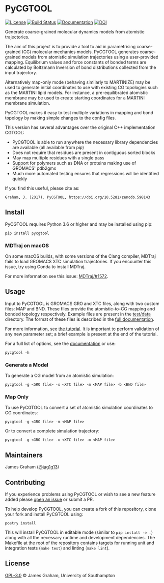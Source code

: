 # PyCGTOOL

[![License](https://img.shields.io/github/license/jag1g13/pycgtool.svg)](LICENSE)
[![Build Status](https://img.shields.io/github/workflow/status/jag1g13/pycgtool/Python%20package)](https://github.com/jag1g13/pycgtool/actions)
[![Documentation](https://readthedocs.org/projects/pycgtool/badge/?version=master)](http://pycgtool.readthedocs.io/en/master/?badge=master)
[![DOI](https://zenodo.org/badge/DOI/10.5281/zenodo.598143.svg)](https://doi.org/10.5281/zenodo.598143)

Generate coarse-grained molecular dynamics models from atomistic trajectories.

The aim of this project is to provide a tool to aid in parametrising coarse-grained (CG) molecular mechanics models.
PyCGTOOL generates coarse-grained models from atomistic simulation trajectories using a user-provided mapping. 
Equilibrium values and force constants of bonded terms are calculated by Boltzmann Inversion of bond distributions collected from the input trajectory.

Alternatively map-only mode (behaving similarly to MARTINIZE) may be used to generate initial coordinates to use with existing CG topologies such as the MARTINI lipid models.
For instance, a pre-equilibrated atomistic membrane may be used to create starting coordinates for a MARTINI membrane simulation.

PyCGTOOL makes it easy to test multiple variations in mapping and bond topology by making simple changes to the config files.

This version has several advantages over the original C++ implementation CGTOOL:
* PyCGTOOL is able to run anywhere the necessary library dependencies are available (all available from pip)
* Does not require that residues are present in contiguous sorted blocks
* May map multiple residues with a single pass
* Support for polymers such as DNA or proteins making use of GROMACS' pdb2gmx
* Much more automated testing ensures that regressions will be identified quickly

If you find this useful, please cite as:
```
Graham, J. (2017). PyCGTOOL, https://doi.org/10.5281/zenodo.598143
```

## Install

PyCGTOOL requires Python 3.6 or higher and may be installed using pip:
```
pip install pycgtool
```

### MDTraj on macOS

On some macOS builds, with some versions of the Clang compiler, MDTraj fails to load GROMACS XTC simulation trajectories.
If you encounter this issue, try using Conda to install MDTraj.

For more information see this issue: [MDTraj/#1572](https://github.com/mdtraj/mdtraj/issues/1572).

## Usage

Input to PyCGTOOL is GROMACS GRO and XTC files, along with two custom files: MAP and BND.  These files provide the atomistic-to-CG mapping and bonded topology respectively.  Example files are present in the [test/data](https://github.com/jag1g13/pycgtool/tree/master/test/data) directory.  The format of these files is described in the [full documentation](https://pycgtool.readthedocs.io/en/master/index.html).

For more information, see [the tutorial](https://pycgtool.readthedocs.io/en/master/tutorial.html).
It is important to perform validation of any new parameter set; a brief example is present at the end of the tutorial.

For a full list of options, see the [documentation](https://pycgtool.readthedocs.io/en/master/index.html) or use:
```
pycgtool -h
```

### Generate a Model

To generate a CG model from an atomistic simulation:
```
pycgtool -g <GRO file> -x <XTC file> -m <MAP file> -b <BND file>
```

### Map Only

To use PyCGTOOL to convert a set of atomistic simulation coordinates to CG coordinates:
```
pycgtool -g <GRO file> -m <MAP file>
```

Or to convert a complete simulation trajectory:
```
pycgtool -g <GRO file> -x <XTC file> -m <MAP file>
```

## Maintainers

James Graham ([@jag1g13](https://github.com/jag1g13))

## Contributing

If you experience problems using PyCGTOOL or wish to see a new feature added please [open an issue](https://github.com/jag1g13/pycgtool/issues/new) or submit a PR.

To help develop PyCGTOOL, you can create a fork of this repository, clone your fork and install PyCGTOOL using:
```
poetry install
```

This will install PyCGTOOL in editable mode (similar to `pip install -e .`) along with all the necessary runtime and development dependencies.
The Makefile at the root of the repository contains targets for running unit and integration tests (`make test`) and linting (`make lint`).

## License

[GPL-3.0](LICENSE) © James Graham, University of Southampton
